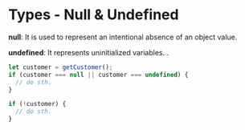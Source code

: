 # Types - Null & Undefined

**null**: It is used to represent an intentional absence of an object value.

**undefined**: It represents uninitialized variables. .

```typescript
let customer = getCustomer();
if (customer === null || customer === undefined) {
  // do sth.
}

if (!customer) {
  // do sth.
}
```
